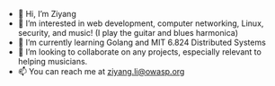 - 👋 Hi, I’m Ziyang
- 👀 I’m interested in web development, computer networking, Linux, security, and music! (I play the guitar and blues harmonica)
- 🌱 I’m currently learning Golang and MIT 6.824 Distributed Systems
- 💞️ I’m looking to collaborate on any projects, especially relevant to helping musicians.
- 📫 You can reach me at ziyang.li@owasp.org

<!---
paseaf/paseaf is a ✨ special ✨ repository because its `README.md` (this file) appears on your GitHub profile.
You can click the Preview link to take a look at your changes.
--->
